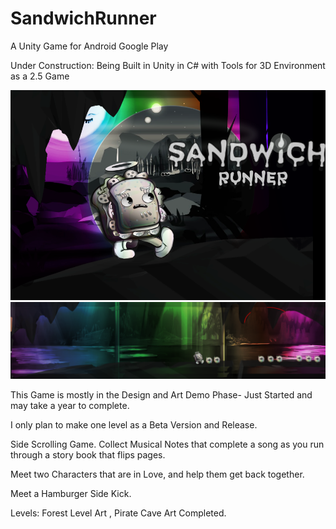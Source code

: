 # SandwichRunner
A Unity Game for Android Google Play

Under Construction: Being Built in Unity in C# with Tools for 3D Environment as a 2.5 Game

<img src=https://github.com/SarahBass/SandwichRunner/blob/main/images/Untitled%2031.png/>

<img src="https://github.com/SarahBass/SandwichRunner/blob/main/images/Untitled%2024.png" />

This Game is mostly in the Design and Art Demo Phase- Just Started and may take a year to complete. 

I only plan to make one level as a Beta Version and Release. 

Side Scrolling Game. Collect Musical Notes that complete a song as you run through a story book that flips pages. 

Meet two Characters that are in Love, and help them get back together. 

Meet a Hamburger Side Kick. 

Levels: Forest Level Art , Pirate Cave Art Completed.
